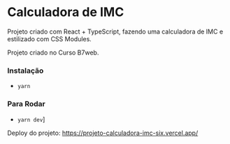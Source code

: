 # Calculadora de IMC

Projeto criado com React + TypeScript, fazendo uma calculadora de IMC e estilizado com CSS Modules.

Projeto criado no Curso B7web.

### Instalação
- `yarn`
### Para Rodar
- `yarn dev`]

Deploy do projeto: https://projeto-calculadora-imc-six.vercel.app/

